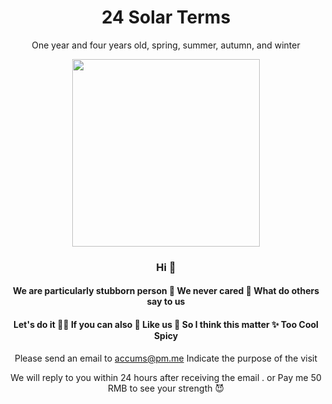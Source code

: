 
<h1 align="center"> 24 Solar Terms </h1>

<div align="center">

One year and four years old, spring, summer, autumn, and winter
  
<p align="center">
  <a href="https://kuangpf.com/dumi-theme-antd">
    <img width="300" height="300"  src="http://oss.js-suxin.com/40e5dbc8682eee4a27c89f4e7d395007c76f9719.png">
  </a>
</p>

### Hi  👋


#### We are particularly stubborn person 🙋 We never cared 🌈 What do others say to us
#### Let's do it 👩‍💻 If you can also 🍿 Like us 🧙 So I think this matter ✨ Too Cool Spicy

Please send an email to accums@pm.me Indicate the purpose of the visit 

We will reply to you within 24 hours after receiving the email . or Pay me 50 RMB to see your strength 😈


</div>
